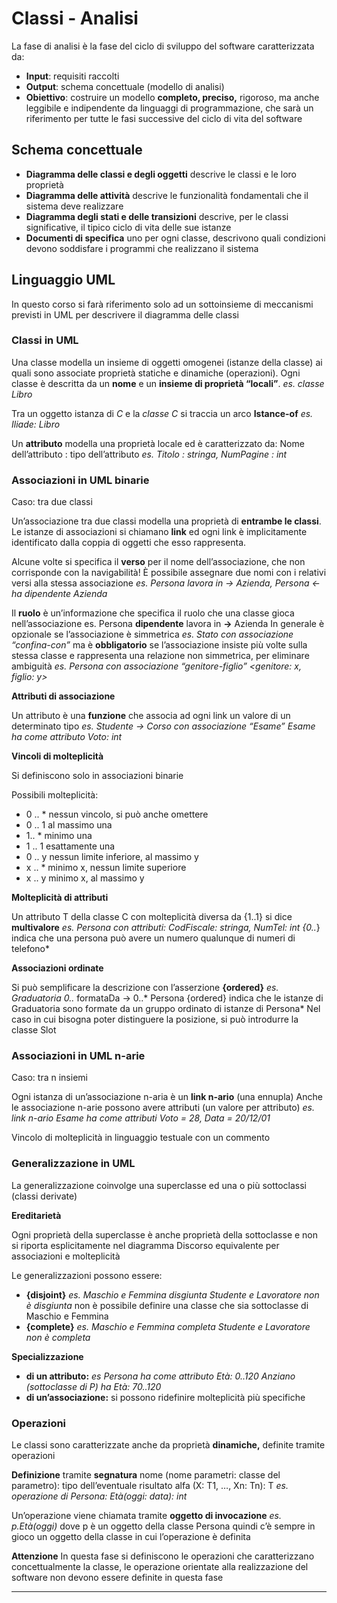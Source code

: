 # Classi - Analisi

La fase di analisi è la fase del ciclo di sviluppo del software caratterizzata da:

- **Input**: requisiti raccolti
- **Output**: schema concettuale (modello di analisi)
- **Obiettivo**: costruire un modello ****completo, preciso**,** rigoroso, ma anche leggibile e indipendente da linguaggi di programmazione, che sarà un riferimento per tutte le fasi successive del ciclo di vita del software

## Schema concettuale

- **Diagramma delle classi e degli oggetti**
descrive le classi e le loro proprietà
- **Diagramma delle attività**
descrive le funzionalità fondamentali che il sistema deve realizzare
- **Diagramma degli stati e delle transizioni**
descrive, per le classi significative, il tipico ciclo di vita delle sue istanze
- **Documenti di specifica**
uno per ogni classe, descrivono quali condizioni devono soddisfare i programmi che realizzano il sistema

## Linguaggio UML

In questo corso si farà riferimento solo ad un sottoinsieme di meccanismi previsti in UML per descrivere il diagramma delle classi

### **Classi in UML**

Una classe modella un insieme di oggetti omogenei (istanze della classe) ai quali sono associate proprietà statiche e dinamiche (operazioni). Ogni classe è descritta da un **nome** e un **insieme di proprietà “locali”**.
*es. classe Libro*

Tra un oggetto istanza di *C* e la *classe C* si traccia un arco **Istance-of**
*es. Iliade: Libro*

Un **attributo** modella una proprietà locale ed è caratterizzato da:
Nome dell’attributo : tipo dell’attributo
*es. Titolo : stringa, NumPagine : int*

### **Associazioni in UML binarie**

Caso: tra due classi

Un’associazione tra due classi modella una proprietà di **entrambe le classi**.
Le istanze di associazioni si chiamano **link** ed ogni link è implicitamente identificato dalla coppia di oggetti che esso rappresenta.

Alcune volte si specifica il **verso** per il nome dell’associazione, che non corrisponde con la navigabilità! 
È possibile assegnare due nomi con i relativi versi alla stessa associazione
*es. Persona lavora in → Azienda, Persona ← ha dipendente Azienda*

Il **ruolo** è un’informazione che specifica il ruolo che una classe gioca nell’associazione
es. Persona **dipendente** lavora in **→** Azienda
In generale è opzionale se l’associazione è simmetrica
*es. Stato con associazione “confina-con”*
ma è **obbligatorio** se l’associazione insiste più volte sulla stessa classe e rappresenta una relazione non simmetrica, per eliminare ambiguità
*es. Persona con associazione “genitore-figlio”
<genitore: x, figlio: y>*

**Attributi di associazione**

Un attributo è una **funzione** che associa ad ogni link un valore di un determinato tipo
*es. Studente → Corso con associazione “Esame”
Esame ha come attributo Voto: int*

**Vincoli di molteplicità**

Si definiscono solo in associazioni binarie

Possibili molteplicità:

- 0 .. *     nessun vincolo, si può anche omettere
- 0 .. 1     al massimo una
- 1.. *      minimo una
- 1 .. 1     esattamente una
- 0 .. y     nessun limite inferiore, al massimo y
- x .. *      minimo x, nessun limite superiore
- x .. y      minimo x, al massimo y

**Molteplicità di attributi**

Un attributo T della classe C con molteplicità diversa da {1..1} si dice **multivalore**
*es. Persona con attributi: CodFiscale: stringa, NumTel: int {0..*}
indica che una persona può avere un numero qualunque di numeri di telefono*

**Associazioni ordinate**

Si può semplificare la descrizione con l’asserzione **{ordered}**
*es. Graduatoria 0..* formataDa → 0..* Persona
                        {ordered}
indica che le istanze di Graduatoria sono formate da un gruppo ordinato di istanze di Persona*
Nel caso in cui bisogna poter distinguere la posizione, si può introdurre la classe Slot

### **Associazioni in UML n-arie**

Caso: tra n insiemi

Ogni istanza di un’associazione n-aria è un **link n-ario** (una ennupla)
Anche le associazione n-arie possono avere attributi (un valore per attributo)
*es. link n-ario Esame ha come attributi Voto = 28, Data = 20/12/01*

Vincolo di molteplicità in linguaggio testuale con un commento

### Generalizzazione in UML

La generalizzazione coinvolge una superclasse ed una o più sottoclassi (classi derivate)

**Ereditarietà**

Ogni proprietà della superclasse è anche proprietà della sottoclasse e non si riporta esplicitamente nel diagramma
Discorso equivalente per associazioni e molteplicità

Le generalizzazioni possono essere:

- **{disjoint}**
*es. Maschio e Femmina disgiunta
     Studente e Lavoratore non è disgiunta*
non è possibile definire una classe che sia sottoclasse di Maschio e Femmina
- **{complete}**
*es. Maschio e Femmina completa
     Studente e Lavoratore non è completa*

**Specializzazione**

- **di un attributo:** 
*es Persona ha come attributo Età: 0..120
    Anziano (sottoclasse di P) ha Età: 70..120*
- **di un’associazione:**
si possono ridefinire molteplicità più specifiche

### Operazioni

Le classi sono caratterizzate anche da proprietà **dinamiche,** definite tramite operazioni

**Definizione** tramite **segnatura** 
nome (nome parametri: classe del parametro): tipo dell’eventuale risultato
alfa (X: T1, …, Xn: Tn): T
*es. operazione di Persona: Età(oggi: data): int*

Un’operazione viene chiamata tramite **oggetto di invocazione**
*es. p.Età(oggi)*
dove p è un oggetto della classe Persona
quindi c’è sempre in gioco un oggetto della classe in cui l’operazione è definita

**Attenzione**
In questa fase si definiscono le operazioni che caratterizzano concettualmente la classe, le operazione orientate alla realizzazione del software non devono essere definite in questa fase

---